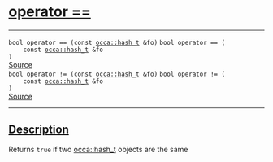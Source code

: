 
<h1 id="operator ==">
 <a href="#/api/hash_t/operator_equals" class="anchor">
   <span>operator ==</span>
  </a>
</h1>

<div class="signature">

<hr>

  <div class="definition-container">
    <div class="definition">
      <code class="desktop-only"><span class="token keyword">bool</span> operator == (<span class="token keyword">const</span> <a href="#/api/hash_t/">occa::hash&#95;t</a> &amp;fo)</code>
      <code class="mobile-only"><span class="token keyword">bool</span> operator == (
    <span class="token keyword">const</span> <a href="#/api/hash_t/">occa::hash&#95;t</a> &amp;fo
)</code>
      <div class="flex-spacing"></div>
      <a href="https://github.com/libocca/occa/blob/7d02eac1/include/occa/utils/hash.hpp#L68" target="_blank">Source</a>
    </div>
    
  </div>

  <div class="definition-container">
    <div class="definition">
      <code class="desktop-only"><span class="token keyword">bool</span> operator != (<span class="token keyword">const</span> <a href="#/api/hash_t/">occa::hash&#95;t</a> &amp;fo)</code>
      <code class="mobile-only"><span class="token keyword">bool</span> operator != (
    <span class="token keyword">const</span> <a href="#/api/hash_t/">occa::hash&#95;t</a> &amp;fo
)</code>
      <div class="flex-spacing"></div>
      <a href="https://github.com/libocca/occa/blob/7d02eac1/include/occa/utils/hash.hpp#L78" target="_blank">Source</a>
    </div>
    
  </div>

  <hr>
</div>


<h2 id="description">
 <a href="#/api/hash_t/operator_equals?id=description" class="anchor">
   <span>Description</span>
  </a>
</h2>

Returns `true` if two [occa::hash_t](/api/hash_t/) objects are the same
